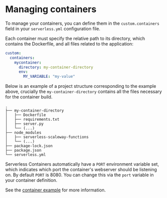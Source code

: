 # Managing containers

To manage your containers, you can define them in the `custom.containers` field in your `serverless.yml` configuration file.

Each container must specify the relative path to its directory, which contains the Dockerfile, and all files related to the application:

```yml
custom:
  containers:
    mycontainer:
      directory: my-container-directory
      env:
        MY_VARIABLE: "my-value"
```

Below is an example of a project structure corresponding to the example above, crucially the `my-container-directory` contains all the files necessary for the container build.

```
.
├── my-container-directory
│   ├── Dockerfile
│   ├── requirements.txt
│   ├── server.py
│   └── (...)
├── node_modules
│   ├── serverless-scaleway-functions
│   └── (...)
├── package-lock.json
├── package.json
└── serverless.yml
```

Serverless Containers automatically have a `PORT` environment variable set, which indicates which port the container's webserver should be listening on. By default `PORT` is 8080. You can change this via the `port` variable in your container definition.

See the [container example](https://github.com/scaleway/serverless-scaleway-functions/tree/master/examples/container) for more information.
